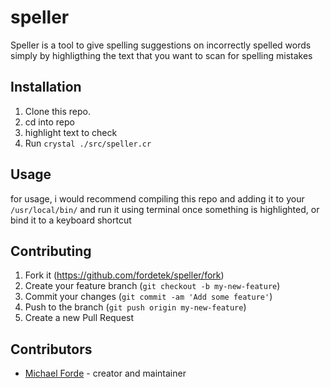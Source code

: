 # speller

Speller is a tool to give spelling suggestions on incorrectly spelled words simply by highligthing the text that you want to scan for spelling mistakes

## Installation

1. Clone this repo.
2. cd into repo
3. highlight text to check
4. Run `crystal ./src/speller.cr`

## Usage

for usage, i would recommend compiling this repo and adding it to your `/usr/local/bin/`
and run it using terminal once something is highlighted, or bind it to a keyboard shortcut

## Contributing

1. Fork it (<https://github.com/fordetek/speller/fork>)
2. Create your feature branch (`git checkout -b my-new-feature`)
3. Commit your changes (`git commit -am 'Add some feature'`)
4. Push to the branch (`git push origin my-new-feature`)
5. Create a new Pull Request

## Contributors

- [Michael Forde](https://github.com/fordetek/) - creator and maintainer
